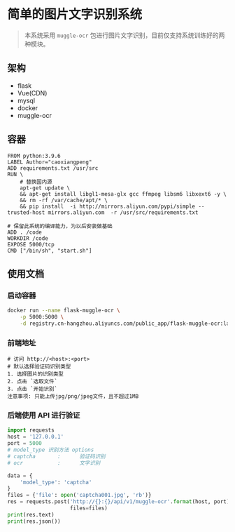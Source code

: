 # 简单的图片文字识别系统
> 本系统采用 `muggle-ocr` 包进行图片文字识别，目前仅支持系统训练好的两种模块。

## 架构
- flask
- Vue(CDN)
- mysql
- docker
- muggle-ocr


## 容器
```text
FROM python:3.9.6
LABEL Author="caoxiangpeng"
ADD requirements.txt /usr/src
RUN \
    # 替换国内源
    apt-get update \
    && apt-get install libgl1-mesa-glx gcc ffmpeg libsm6 libxext6 -y \
    && rm -rf /var/cache/apt/* \
    && pip install  -i http://mirrors.aliyun.com/pypi/simple --trusted-host mirrors.aliyun.com  -r /usr/src/requirements.txt

# 保留此系统的编译能力，为以后安装做基础
ADD . /code
WORKDIR /code
EXPOSE 5000/tcp
CMD ["/bin/sh", "start.sh"]
```

## 使用文档
### 启动容器
```bash
docker run --name flask-muggle-ocr \
    -p 5000:5000 \
    -d registry.cn-hangzhou.aliyuncs.com/public_app/flask-muggle-ocr:latest
```

### 前端地址
```text
# 访问 http://<host>:<port>
# 默认选择验证码识别类型
1. 选择图片的识别类型
2. 点击 `选取文件`
3. 点击 `开始识别`
注意事项: 只能上传jpg/png/jpeg文件，且不超过1MB
```

### 后端使用 API 进行验证
```python
import requests
host = '127.0.0.1'
port = 5000
# model_type 识别方法 options
# captcha       :      验证码识别
# ocr           :      文字识别

data = {
    'model_type': 'captcha'
}
files = {'file': open('captcha001.jpg', 'rb')}
res = requests.post('http://{}:{}/api/v1/muggle-ocr'.format(host, port), data=data,
                    files=files)
print(res.text)
print(res.json())
```
